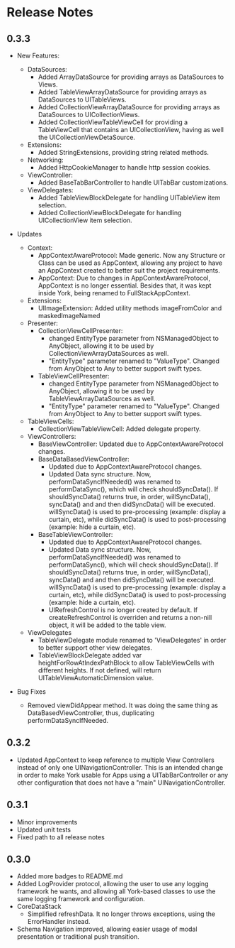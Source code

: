 # Release Notes

## 0.3.3
* New Features:
  * DataSources:
    * Added ArrayDataSource for providing arrays as DataSources to Views.
    * Added TableViewArrayDataSource for providing arrays as DataSources to UITableViews.
    * Added CollectionViewArrayDataSource for providing arrays as DataSources to UICollectionViews.
    * Added CollectionViewTableViewCell for providing a TableViewCell that contains an UICollectionView, having as well the UICollectionViewDetaSource.
  * Extensions:
    * Added StringExtensions, providing string related methods.
  * Networking:
    * Added HttpCookieManager to handle http session cookies.
  * ViewController:
    * Added BaseTabBarController to handle UITabBar customizations.
  * ViewDelegates:
    * Added TableViewBlockDelegate for handling UITableView item selection.
    * Added CollectionViewBlockDelegate for handling UICollectionView item selection.

* Updates
  * Context:
    * AppContextAwareProtocol: Made generic. Now any Structure or Class can be used as AppContext, allowing any project to have an AppContext created to better suit the project requirements.
    * AppContext: Due to changes in AppContextAwareProtocol, AppContext is no longer essential. Besides that, it was kept inside York, being renamed to FullStackAppContext.
  * Extensions:
    * UIImageExtension: Added utility methods imageFromColor and maskedImageNamed
  * Presenter:
    * CollectionViewCellPresenter:
      * changed EntityType parameter from NSManagedObject to AnyObject, allowing it to be used by CollectionViewArrayDataSources as well.
      * "EntityType" parameter renamed to "ValueType". Changed from AnyObject to Any to better support swift types.
    * TableViewCellPresenter:
      * changed EntityType parameter from NSManagedObject to AnyObject, allowing it to be used by TableViewArrayDataSources as well.
      * "EntityType" parameter renamed to "ValueType". Changed from AnyObject to Any to better support swift types.
  * TableViewCells:
    * CollectionViewTableViewCell: Added delegate property.
  * ViewControllers:
    * BaseViewController: Updated due to AppContextAwareProtocol changes.
    * BaseDataBasedViewController:
      * Updated due to AppContextAwareProtocol changes.
      * Updated Data sync structure. Now, performDataSyncIfNeeded() was renamed to performDataSync(), which will check shouldSyncData(). If shouldSyncData() returns true, in order, willSyncData(), syncData() and and then didSyncData() will be executed. willSyncData() is used to pre-processing (example: display a curtain, etc), while didSyncData() is used to post-processing (example: hide a curtain, etc).
    * BaseTableViewController:
      * Updated due to AppContextAwareProtocol changes.
      * Updated Data sync structure. Now, performDataSyncIfNeeded() was renamed to performDataSync(), which will check shouldSyncData(). If shouldSyncData() returns true, in order, willSyncData(), syncData() and and then didSyncData() will be executed. willSyncData() is used to pre-processing (example: display a curtain, etc), while didSyncData() is used to post-processing (example: hide a curtain, etc).
      * UIRefreshControl is no longer created by default. If createRefreshControl is overriden and returns a non-nill object, it will be added to the table view.
  * ViewDelegates
    * TableViewDelegate module renamed to 'ViewDelegates' in order to better support other view delegates.  
    * TableViewBlockDelegate added var heightForRowAtIndexPathBlock to allow TableViewCells with different heights. If not defined, will return UITableViewAutomaticDimension value.

* Bug Fixes
  * Removed viewDidAppear method. It was doing the same thing as DataBasedViewController, thus, duplicating performDataSyncIfNeeded.


## 0.3.2
* Updated AppContext to keep reference to multiple View Controllers instead of only one UINavigationController.
This is an intended change in order to make York usable for Apps using a UITabBarController or any other configuration that does not have a "main" UINavigationController.


## 0.3.1
* Minor improvements
* Updated unit tests
* Fixed path to all release notes


## 0.3.0
* Added more badges to README.md
* Added LogProvider protocol, allowing the user to use any logging framework he wants, and allowing all York-based classes to use the same logging framework and configuration.
* CoreDataStack
  * Simplified refreshData. It no longer throws exceptions, using the ErrorHandler instead.
* Schema Navigation improved, allowing easier usage of modal presentation or traditional push transition.
